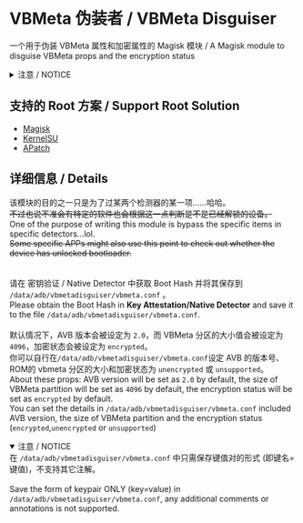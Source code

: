 # VBMeta 伪装者 / VBMeta Disguiser

一个用于伪装 VBMeta 属性和加密属性的 Magisk 模块
/ A Magisk module to disguise VBMeta props and the encryption status

<details>
<summary>注意 / NOTICE</summary>
该 Magisk 模块仅能在已解锁 Bootloader 的设备上使用，并且需要特定的 Root 模块管理器 (Magisk、KernelSU、APatch)。
如果你没有 Root 甚至没有解锁 Bootloader，那么该 Magisk 模块无法在你的设备上工作。<br>
This Magisk module required devices with unlocked BootLoader and specific Root Modules Manager (Magisk/KernelSU/APatch).
This Magisk module WILL NOT be able to work if your device doesn't get root access or even unlock BootLoader.
</details>

## 支持的 Root 方案 / Support Root Solution

- [Magisk](https://github.com/topjohnwu/Magisk)
- [KernelSU](https://github.com/tiann/KernelSU)
- [APatch](https://github.com/bmax121/APatch)

## 详细信息 / Details

该模块的目的之一只是为了过某两个检测器的某一项……哈哈。<br>
<del>不过也说不准会有特定的软件也会根据这一点判断是不是已经解锁的设备。</del><br>
One of the purpose of writing this module is bypass the specific items in specific detectors...lol.<br>
<del>Some specific APPs might also use this point to check out whether the device has unlocked bootloader.</del><br><br><br>
请在 密钥验证 / Native Detector 中获取 Boot Hash 并将其保存到 `/data/adb/vbmetadisguiser/vbmeta.conf` 。<br>
Please obtain the Boot Hash in **Key Attestation/Native Detector** and save it to the file `/data/adb/vbmetadisguiser/vbmeta.conf`. <br><br>
默认情况下，AVB 版本会被设定为 `2.0`，而 VBMeta 分区的大小值会被设定为 `4096`，加密状态会被设定为 `encrypted`。<br>
你可以自行在`/data/adb/vbmetadisguiser/vbmeta.conf`设定 AVB 的版本号、ROM的 vbmeta 分区的大小和加密状态为 `unencrypted` 或 `unsupported`。<br>
About these props: AVB version will be set as `2.0` by default, the size of VBMeta partition will be set as `4096` by default, the encryption status will be set as `encrypted` by default.<br>
You can set the details in `/data/adb/vbmetadisguiser/vbmeta.conf` included AVB version, the size of VBMeta partition and the encryption status (`encrypted`,`unencrypted` or `unsupported`)<br>

<details open>
<summary>注意 / NOTICE</summary>
在 <code>/data/adb/vbmetadisguiser/vbmeta.conf</code> 中只需保存键值对的形式 (即键名=键值)，不支持其它注解。<br><br>
Save the form of keypair ONLY (key=value) in <code>/data/adb/vbmetadisguiser/vbmeta.conf</code>, any additional comments or annotations is not supported.
</details>
